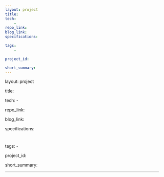 ```yaml
---
layout: project
title:
tech: 
    - 
repo_link: 
blog_link:
specifications: 

tags:
    - 

project_id:

short_summary:
---
```




<!--- :3 front matter templete INFORMATION :3 --->

<!-- Default to using layout: project -->
layout: project

<!-- Name of project -->
title:

<!-- Programming languages, frameworks, test tools, libraries, etc. -->
tech: 
    -

<!-- Link to project's GitHub repo -->
repo_link: 

<!-- Link to project's blog, which is usually a reflection post. -->
blog_link:

<!-- Link to project specifications/ guidelines if it is used. -->
specifications: 

# 
tags:
    -
<!-- Project id that could be used to reference posts from blog -->
project_id:

<!-- Provide an EXTREMEMLY eye-catcher summary; this is viewed on Portfolio.html page. If left empty, it will automatically grab an excerpt. -->
short_summary:

---
